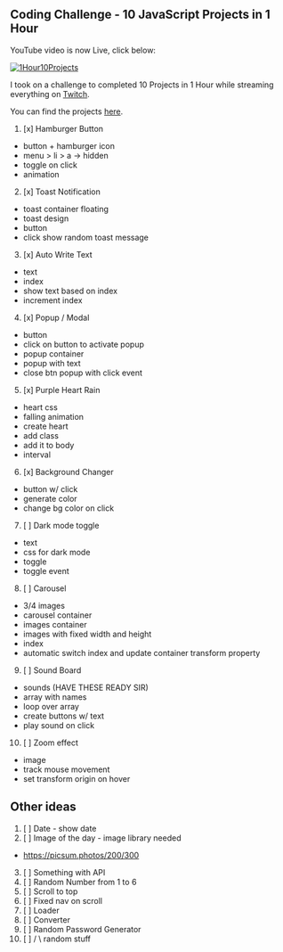 ## Coding Challenge - 10 JavaScript Projects in 1 Hour

YouTube video is now Live, click below:

[![1Hour10Projects](1Hour10Projects.png)](https://www.youtube.com/watch?v=8GPPJpiLqHk)

I took on a challenge to completed 10 Projects in 1 Hour while streaming everything on [Twitch](https://twitch.tv/florinpop17).

You can find the projects [here](https://10projects1hour.netlify.app/).

1. [x] Hamburger Button

-   button + hamburger icon
-   menu > li > a -> hidden
-   toggle on click
-   animation

2. [x] Toast Notification

-   toast container floating
-   toast design
-   button
-   click show random toast message

3. [x] Auto Write Text

-   text
-   index
-   show text based on index
-   increment index

4. [x] Popup / Modal

-   button
-   click on button to activate popup
-   popup container
-   popup with text
-   close btn popup with click event

5. [x] Purple Heart Rain

-   heart css
-   falling animation
-   create heart
-   add class
-   add it to body
-   interval

6. [x] Background Changer

-   button w/ click
-   generate color
-   change bg color on click

7. [ ] Dark mode toggle

-   text
-   css for dark mode
-   toggle
-   toggle event

8. [ ] Carousel

-   3/4 images
-   carousel container
-   images container
-   images with fixed width and height
-   index
-   automatic switch index and update container transform property

9. [ ] Sound Board

-   sounds (HAVE THESE READY SIR)
-   array with names
-   loop over array
-   create buttons w/ text
-   play sound on click

10. [ ] Zoom effect

-   image
-   track mouse movement
-   set transform origin on hover

## Other ideas

1. [ ] Date - show date
2. [ ] Image of the day - image library needed

-   https://picsum.photos/200/300

3. [ ] Something with API
4. [ ] Random Number from 1 to 6
5. [ ] Scroll to top
6. [ ] Fixed nav on scroll
7. [ ] Loader
8. [ ] Converter
9. [ ] Random Password Generator
10. [ ] / \ random stuff
